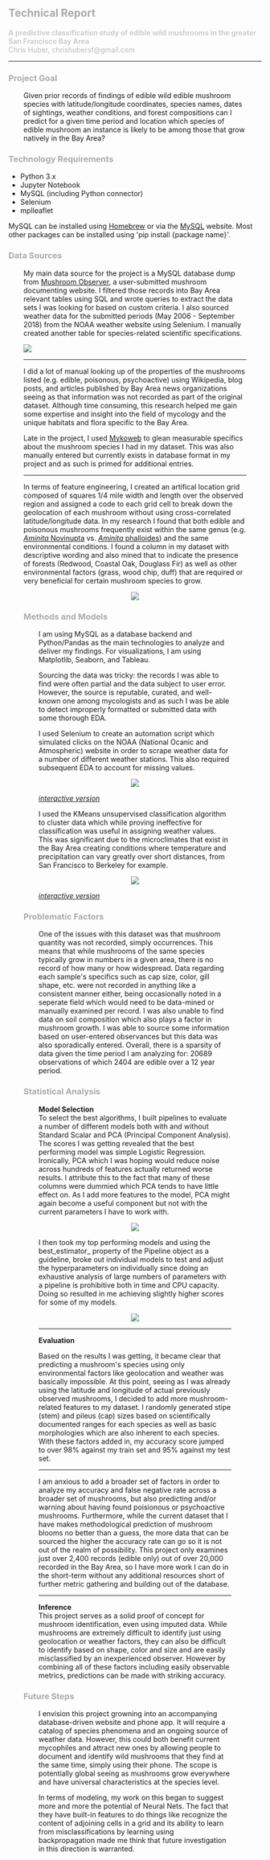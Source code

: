 ## <span style="color:#AAA">Technical Report</span>
<p>
<span style="color:#CCC;"><b>A predictive classification study of edible wild mushrooms in the greater San Francisco Bay Area</b></span><br/>
<span style="color:#BBB">Chris Huber, chrishubersf@gmail.com</span>
</p>

<hr/>

### <span style="color:#AAA">Project Goal</span>
<div style="margin-left: 30px; margin-right: 30px;">
<p>Given prior records of findings of edible wild edible mushroom species with latitude/longitude coordinates, species names, dates of sightings, weather conditions, and forest compositions can I predict for a given time period and location which species of edible mushroom an instance is likely to be among those that grow natively in the Bay Area?</p>
</div>

### <span style="color:#AAA">Technology Requirements</span>
<ul>
	<li>Python 3.x</li>
	<li>Jupyter Notebook</li>
	<li>MySQL (including Python connector)</li>
	<li>Selenium</li>
	<li>mplleaflet</li>
</ul>
<p>MySQL can be installed using <a href="https://brew.sh">Homebrew</a> or via the <a href="https://dev.mysql.com">MySQL</a> website. Most other packages can be installed using 'pip install {package name}'.</p>

### <span style="color:#AAA">Data Sources</span>
<div style="margin-left: 30px; margin-right: 30px;">
<p>
My main data source for the project is a MySQL database dump from <a href="https://mushroomobserver.org">Mushroom Observer</a>, a user-submitted mushroom documenting website. I filtered those records into Bay Area relevant tables using SQL and wrote queries to extract the data sets I was looking for based on custom criteria. I also sourced weather data for the submitted periods (May 2006 - September 2018) from the NOAA weather website using Selenium. I manually created another table for species-related scientific specifications.
</p>

<p>
<img src="./images/schema.png">
</p>

<hr/>

<p>
I did a lot of manual looking up of the properties of the mushrooms listed (e.g. edible, poisonous, psychoactive) using Wikipedia, blog posts, and articles published by Bay Area news organizations seeing as that information was not recorded as part of the original dataset. Although time consuming, this research helped me gain some expertise and insight into the field of mycology and the unique habitats and flora specific to the Bay Area.
</p>

<p>Late in the project, I used <a href="http://www.mykoweb.com">Mykoweb</a> to glean measurable specifics about the mushroom species I had in my dataset. This was also manually entered but currently exists in database format in my project and as such is primed for additional entries.
<hr/>

<p>
In terms of feature engineering, I created an artifical location grid composed of squares 1/4 mile width and length over the observed region and assigned a code to each grid cell to break down the geolocation of each mushroom without using cross-correlated latitude/longitude data. In my research I found that both edible and poisonous mushrooms frequently exist within the same genus (e.g. <a href="https://en.wikipedia.org/wiki/Blusher" target="_blank"><i>Aminita</i> Novinupta</a> vs. <a href="https://en.wikipedia.org/wiki/Amanita_phalloides" target="_blank"><i>Aminita</i> phalloides</a>) and the same environmental conditions. I found a column in my dataset with descriptive wording and also mined that to indicate the presence of forests (Redwood, Coastal Oak, Douglass Fir) as well as other environmental factors (grass, wood chip, duff) that are required or very beneficial for certain mushroom species to grow.
</p>

<p align="center">
	<img src="./images/mushroom_date_bar.png">
</p>

### <span style="color:#AAA">Methods and Models</span>
<div style="margin-left: 30px; margin-right: 30px;">
<p>I am using MySQL as a database backend and Python/Pandas as the main technologies to analyze and deliver my findings. For visualizations, I am using Matplotlib, Seaborn, and Tableau.</p>

<p>Sourcing the data was tricky: the records I was able to find were often partial and the data subject to user error. However, the source is reputable, curated, and well-known one among mycologists and as such I was be able to detect improperly formatted or submitted data with some thorough EDA.</p>

<p>I used Selenium to create an automation script which simulated clicks on the NOAA (National Ocanic and Atmospheric) website in order to scrape weather data for a number of different weather stations. This also required subsequent EDA to account for missing values.</p>

<p align="center">
	<img src="./images/bay_area_weather.png">
</p>
<p>
<i><a href="https://public.tableau.com/profile/chris.huber#!/vizhome/BayAreaEdibleMushrooms/WeatherConditionsByCluster?publish=yes" target="_blank">interactive version</a></i>
</p>

<p>I used the KMeans unsupervised classification algorithm to cluster data which while proving ineffective for classification was useful in assigning weather values. This was significant due to the microclimates that exist in the Bay Area creating conditions where temperature and precipitation can vary greatly over short distances, from San Francisco to Berkeley for example.
<p align="center">
	<img src="./images/mush_cluster_map.png">
</p>
<p>
<i><a href="https://public.tableau.com/profile/chris.huber#!/vizhome/EdibleMushroomsByCluster/EdibleMushroomsByCluster?publish=yes" target="_blank">interactive version</a></i>
</p>
</div>


### <span style="color:#AAA">Problematic Factors</span>
<div style="margin-left: 30px; margin-right: 30px;">
<p>One of the issues with this dataset was that mushroom quantity was not recorded, simply occurrences. This means that while mushrooms of the same species typically grow in numbers in a given area, there is no record of how many or how widespread. Data regarding each sample's specifics such as cap size, color, gill shape, etc. were not recorded in anything like a consistent manner either, being occasionally noted in a seperate field which would need to be data-mined or manually examined per record. I was also unable to find data on soil composition which also plays a factor in mushroom growth. I was able to source some information based on user-entered observances but this data was also sporadically entered. Overall, there is a sparsity of data given the time period I am analyzing for: 20689 observations of which 2404 are edible over a 12 year period.</p>
</div>

### <span style="color:#AAA">Statistical Analysis</span>
<div style="margin-left: 30px; margin-right: 30px;">
<p><b>Model Selection</b><br/>
To select the best algorithms, I built pipelines to evaluate a number of different models both with and without Standard Scalar and PCA (Principal Component Analysis). The scores I was getting revealed that the best performing model was simple Logistic Regression. Ironically, PCA which I was hoping would reduce noise across hundreds of features actually returned worse results. I attribute this to the fact that many of these columns were dummied which PCA tends to have little effect on. As I add more features to the model, PCA might again become a useful component but not with the current parameters I have to work with.
</p>

<p align="center">
<img src="./images/pipeline.png">
</p>

<p>I then took my top performing models and using the best_estimator_ property of the Pipeline object as a guideline, broke out individual models to test and adjust the hyperparameters on individually since doing an exhaustive analysis of large numbers of parameters with a pipeline is prohibitive both in time and CPU capacity. Doing so resulted in me achieving slightly higher scores for some of my models.</p>

<p align="center">
<img src="./images/logreg_after_cm.png">
</p>

<hr/>

<p><b>Evaluation</b><br/>
<p>
Based on the results I was getting, it became clear that predicting a mushroom's species using only environmental factors like geolocation and weather was basically impossible. At this point, seeing as I was already using the latitude and longitude of actual previously observed mushrooms, I decided to add more mushroom-related features to my dataset. I randomly generated stipe (stem) and pileus (cap) sizes based on scientifically documented ranges for each species as well as basic morphologies which are also inherent to each species. With these factors added in, my accuracy score jumped to over 98% against my train set and 95% against my test set.
</p>

<hr/>

<p>I am anxious to add a broader set of factors in order to analyze my accuracy and false negative rate across a broader set of mushrooms, but also predicting and/or warning about having found poisionous or psychoactive mushrooms. Furthermore, while the current dataset that I have makes methodological prediction of mushroom blooms no better than a guess, the more data that can be sourced the higher the accuracy rate can go so it is not out of the realm of possibility. This project only examines just over 2,400 records (edible only) out of over 20,000 recorded in the Bay Area, so I have more work I can do in the short-term without any additional resources short of further metric gathering and building out of the database.
</p>

<hr/>

<p><b>Inference</b><br/>
This project serves as a solid proof of concept for mushroom identification, even using imputed data. While mushrooms are extremely difficult to identify just using geolocation or weather factors, they can also be difficult to identify based on shape, color and size and are easily misclassified by an inexperienced observer. However by combining all of these factors including easily observable  metrics, predictions can be made with striking accuracy.
</p>
</div>

### <span style="color:#AAA">Future Steps</span>
<div style="margin-left: 30px; margin-right: 30px;">
<p>
I envision this project growning into an accompanying database-driven website and phone app. It will require a catalog of species phenomena and an ongoing source of weather data. However, this could both benefit current mycophiles and attract new ones by allowing people to document and identify wild mushrooms that they find at the same time, simply using their phone. The scope is potentially global seeing as mushrooms grow everywhere and have universal characteristics at the species level.
</p>

<p>
In terms of modeling, my work on this began to suggest more and more the potential of Neural Nets. The fact that they have built-in features to do things like recognize the content of adjoining cells in a grid and its ability to learn from misclassifications by learning using backpropagation made me think that future investigation in this direction is warranted.
</p>
</div>


